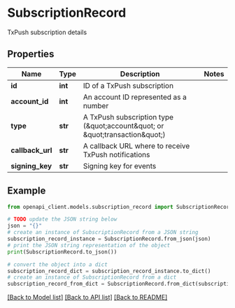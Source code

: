 # SubscriptionRecord

TxPush subscription details

## Properties

Name | Type | Description | Notes
------------ | ------------- | ------------- | -------------
**id** | **int** | ID of a TxPush subscription | 
**account_id** | **int** | An account ID represented as a number | 
**type** | **str** | A TxPush subscription type (\&quot;account\&quot; or \&quot;transaction\&quot;) | 
**callback_url** | **str** | A callback URL where to receive TxPush notifications | 
**signing_key** | **str** | Signing key for events | 

## Example

```python
from openapi_client.models.subscription_record import SubscriptionRecord

# TODO update the JSON string below
json = "{}"
# create an instance of SubscriptionRecord from a JSON string
subscription_record_instance = SubscriptionRecord.from_json(json)
# print the JSON string representation of the object
print(SubscriptionRecord.to_json())

# convert the object into a dict
subscription_record_dict = subscription_record_instance.to_dict()
# create an instance of SubscriptionRecord from a dict
subscription_record_from_dict = SubscriptionRecord.from_dict(subscription_record_dict)
```
[[Back to Model list]](../README.md#documentation-for-models) [[Back to API list]](../README.md#documentation-for-api-endpoints) [[Back to README]](../README.md)


